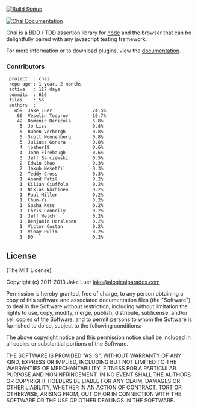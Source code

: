 [![Build Status](https://travis-ci.org/chaijs/chai.png?branch=master)](https://travis-ci.org/chaijs/chai)

[![Chai Documentation](http://chaijs.com/public/img/chai-logo.png)](http://chaijs.com)

Chai is a BDD / TDD assertion library for [node](http://nodejs.org) and the browser that
can be delightfully paired with any javascript testing framework.

For more information or to download plugins, view the [documentation](http://chaijs.com).

### Contributors

     project  : chai
     repo age : 1 year, 2 months
     active   : 117 days
     commits  : 616
     files    : 56
     authors  : 
       459  Jake Luer               74.5%
        66  Veselin Todorov         10.7%
        42  Domenic Denicola        6.8%
         5  Jo Liss                 0.8%
         5  Ruben Verborgh          0.8%
         5  Scott Nonnenberg        0.8%
         5  Juliusz Gonera          0.8%
         4  josher19                0.6%
         4  John Firebaugh          0.6%
         3  Jeff Barczewski         0.5%
         2  Edwin Shao              0.3%
         2  Jakub Nešetřil          0.3%
         2  Teddy Cross             0.3%
         1  Anand Patil             0.2%
         1  Kilian Ciuffolo         0.2%
         1  Niklas Närhinen         0.2%
         1  Paul Miller             0.2%
         1  Chun-Yi                 0.2%
         1  Sasha Koss              0.2%
         1  Chris Connelly          0.2%
         1  Jeff Welch              0.2%
         1  Benjamin Horsleben      0.2%
         1  Victor Costan           0.2%
         1  Vinay Pulim             0.2%
         1  DD                      0.2%

## License

(The MIT License)

Copyright (c) 2011-2013 Jake Luer <jake@alogicalparadox.com>

Permission is hereby granted, free of charge, to any person obtaining a copy
of this software and associated documentation files (the "Software"), to deal
in the Software without restriction, including without limitation the rights
to use, copy, modify, merge, publish, distribute, sublicense, and/or sell
copies of the Software, and to permit persons to whom the Software is
furnished to do so, subject to the following conditions:

The above copyright notice and this permission notice shall be included in
all copies or substantial portions of the Software.

THE SOFTWARE IS PROVIDED "AS IS", WITHOUT WARRANTY OF ANY KIND, EXPRESS OR
IMPLIED, INCLUDING BUT NOT LIMITED TO THE WARRANTIES OF MERCHANTABILITY,
FITNESS FOR A PARTICULAR PURPOSE AND NONINFRINGEMENT. IN NO EVENT SHALL THE
AUTHORS OR COPYRIGHT HOLDERS BE LIABLE FOR ANY CLAIM, DAMAGES OR OTHER
LIABILITY, WHETHER IN AN ACTION OF CONTRACT, TORT OR OTHERWISE, ARISING FROM,
OUT OF OR IN CONNECTION WITH THE SOFTWARE OR THE USE OR OTHER DEALINGS IN
THE SOFTWARE.
